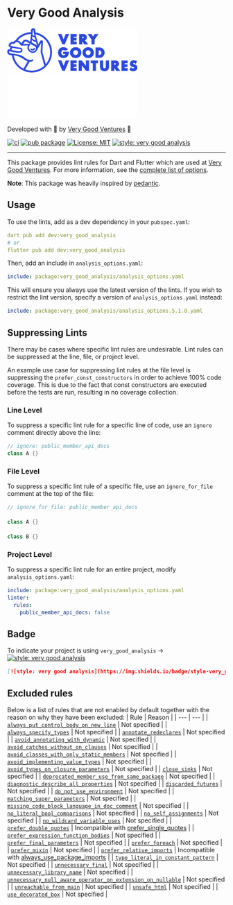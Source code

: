 # Very Good Analysis

[![Very Good Ventures][logo_black]][very_good_ventures_link_light]
[![Very Good Ventures][logo_white]][very_good_ventures_link_dark]

Developed with 💙 by [Very Good Ventures][very_good_ventures_link] 🦄

[![ci][ci_badge]][ci_badge_link]
[![pub package][pub_badge]][pub_badge_link]
[![License: MIT][license_badge]][license_badge_link]
[![style: very good analysis][badge]][badge_link]

---

This package provides lint rules for Dart and Flutter which are used at [Very Good Ventures][very_good_ventures_link]. For more information, see the [complete list of options][analysis_options_yaml].

**Note**: This package was heavily inspired by [pedantic][pedantic_link].

## Usage

To use the lints, add as a dev dependency in your `pubspec.yaml`:

```yaml
dart pub add dev:very_good_analysis
# or
flutter pub add dev:very_good_analysis
```

Then, add an include in `analysis_options.yaml`:

```yaml
include: package:very_good_analysis/analysis_options.yaml
```

This will ensure you always use the latest version of the lints. If you wish to restrict the lint version, specify a version of `analysis_options.yaml` instead:

```yaml
include: package:very_good_analysis/analysis_options.5.1.0.yaml
```

## Suppressing Lints

There may be cases where specific lint rules are undesirable. Lint rules can be suppressed at the line, file, or project level.

An example use case for suppressing lint rules at the file level is suppressing the `prefer_const_constructors` in order to achieve 100% code coverage. This is due to the fact that const constructors are executed before the tests are run, resulting in no coverage collection.

### Line Level

To suppress a specific lint rule for a specific line of code, use an `ignore` comment directly above the line:

```dart
// ignore: public_member_api_docs
class A {}
```

### File Level

To suppress a specific lint rule of a specific file, use an `ignore_for_file` comment at the top of the file:

```dart
// ignore_for_file: public_member_api_docs

class A {}

class B {}
```

### Project Level

To suppress a specific lint rule for an entire project, modify `analysis_options.yaml`:

```yaml
include: package:very_good_analysis/analysis_options.yaml
linter:
  rules:
    public_member_api_docs: false
```

## Badge

To indicate your project is using `very_good_analysis` →
[![style: very good analysis][badge]][badge_link]

```md
[![style: very good analysis](https://img.shields.io/badge/style-very_good_analysis-B22C89.svg)](https://pub.dev/packages/very_good_analysis)
```

## Excluded rules

Below is a list of rules that are not enabled by default together with the reason on why they have been excluded:
| Rule | Reason |
| --- | --- |
| [`always_put_control_body_on_new_line`](https://dart.dev/tools/linter-rules/always_put_control_body_on_new_line) | Not specified |
| [`always_specify_types`](https://dart.dev/tools/linter-rules/always_specify_types) | Not specified |
| [`annotate_redeclares`](https://dart.dev/tools/linter-rules/annotate_redeclares) | Not specified |
| [`avoid_annotating_with_dynamic`](https://dart.dev/tools/linter-rules/avoid_annotating_with_dynamic) | Not specified |
| [`avoid_catches_without_on_clauses`](https://dart.dev/tools/linter-rules/avoid_catches_without_on_clauses) | Not specified |
| [`avoid_classes_with_only_static_members`](https://dart.dev/tools/linter-rules/avoid_classes_with_only_static_members) | Not specified |
| [`avoid_implementing_value_types`](https://dart.dev/tools/linter-rules/avoid_implementing_value_types) | Not specified |
| [`avoid_types_on_closure_parameters`](https://dart.dev/tools/linter-rules/avoid_types_on_closure_parameters) | Not specified |
| [`close_sinks`](https://dart.dev/tools/linter-rules/close_sinks) | Not specified |
| [`deprecated_member_use_from_same_package`](https://dart.dev/tools/linter-rules/deprecated_member_use_from_same_package) | Not specified |
| [`diagnostic_describe_all_properties`](https://dart.dev/tools/linter-rules/diagnostic_describe_all_properties) | Not specified |
| [`discarded_futures`](https://dart.dev/tools/linter-rules/discarded_futures) | Not specified |
| [`do_not_use_environment`](https://dart.dev/tools/linter-rules/do_not_use_environment) | Not specified |
| [`matching_super_parameters`](https://dart.dev/tools/linter-rules/matching_super_parameters) | Not specified |
| [`missing_code_block_language_in_doc_comment`](https://dart.dev/tools/linter-rules/missing_code_block_language_in_doc_comment) | Not specified |
| [`no_literal_bool_comparisons`](https://dart.dev/tools/linter-rules/no_literal_bool_comparisons) | Not specified |
| [`no_self_assignments`](https://dart.dev/tools/linter-rules/no_self_assignments) | Not specified |
| [`no_wildcard_variable_uses`](https://dart.dev/tools/linter-rules/no_wildcard_variable_uses) | Not specified |
| [`prefer_double_quotes`](https://dart.dev/tools/linter-rules/prefer_double_quotes) | Incompatible with [prefer_single_quotes](https://dart.dev/tools/linter-rules/prefer_single_quotes) |
| [`prefer_expression_function_bodies`](https://dart.dev/tools/linter-rules/prefer_expression_function_bodies) | Not specified |
| [`prefer_final_parameters`](https://dart.dev/tools/linter-rules/prefer_final_parameters) | Not specified |
| [`prefer_foreach`](https://dart.dev/tools/linter-rules/prefer_foreach) | Not specified |
| [`prefer_mixin`](https://dart.dev/tools/linter-rules/prefer_mixin) | Not specified |
| [`prefer_relative_imports`](https://dart.dev/tools/linter-rules/prefer_relative_imports) | Incompatible with [always_use_package_imports](https://dart.dev/tools/linter-rules/always_use_package_imports) |
| [`type_literal_in_constant_pattern`](https://dart.dev/tools/linter-rules/type_literal_in_constant_pattern) | Not specified |
| [`unnecessary_final`](https://dart.dev/tools/linter-rules/unnecessary_final) | Not specified |
| [`unnecessary_library_name`](https://dart.dev/tools/linter-rules/unnecessary_library_name) | Not specified |
| [`unnecessary_null_aware_operator_on_extension_on_nullable`](https://dart.dev/tools/linter-rules/unnecessary_null_aware_operator_on_extension_on_nullable) | Not specified |
| [`unreachable_from_main`](https://dart.dev/tools/linter-rules/unreachable_from_main) | Not specified |
| [`unsafe_html`](https://dart.dev/tools/linter-rules/unsafe_html) | Not specified |
| [`use_decorated_box`](https://dart.dev/tools/linter-rules/use_decorated_box) | Not specified |

[analysis_options_yaml]: https://github.com/VeryGoodOpenSource/very_good_analysis/blob/main/lib/analysis_options.5.1.0.yaml
[ci_badge]: https://github.com/VeryGoodOpenSource/very_good_analysis/workflows/ci/badge.svg
[ci_badge_link]: https://github.com/VeryGoodOpenSource/very_good_analysis/actions
[badge]: https://img.shields.io/badge/style-very_good_analysis-B22C89.svg
[badge_link]: https://pub.dev/packages/very_good_analysis
[license_badge]: https://img.shields.io/badge/license-MIT-blue.svg
[license_badge_link]: https://opensource.org/licenses/MIT
[logo_black]: https://raw.githubusercontent.com/VGVentures/very_good_brand/main/styles/README/vgv_logo_black.png#gh-light-mode-only
[logo_white]: https://raw.githubusercontent.com/VGVentures/very_good_brand/main/styles/README/vgv_logo_white.png#gh-dark-mode-only
[pedantic_link]: https://github.com/dart-lang/pedantic
[pub_badge]: https://img.shields.io/pub/v/very_good_analysis.svg
[pub_badge_link]: https://pub.dartlang.org/packages/very_good_analysis
[very_good_ventures_link]: https://verygood.ventures
[very_good_ventures_link_dark]: https://verygood.ventures#gh-dark-mode-only
[very_good_ventures_link_light]: https://verygood.ventures#gh-light-mode-only
